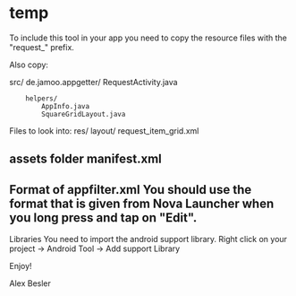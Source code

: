 temp
====
To include this tool in your app you need to copy the resource files with the "request_" prefix.

Also copy:

src/
	de.jamoo.appgetter/
		RequestActivity.java
		
		helpers/
			AppInfo.java
			SquareGridLayout.java	

Files to look into:
res/
	layout/
		request_item_grid.xml


assets folder
manifest.xml
-----------

Format of appfilter.xml
You should use the format that is given from Nova Launcher when you long press and tap on "Edit".
-----------

Libraries
You need to import the android support library. Right click on your project -> Android Tool -> Add support Library

Enjoy!

Alex Besler